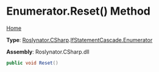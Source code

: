 # Enumerator\.Reset\(\) Method

[Home](../../../../../README.md)

**Type**: [Roslynator.CSharp](../../../README.md)\.[IfStatementCascade.Enumerator](../README.md)

**Assembly**: Roslynator\.CSharp\.dll

```csharp
public void Reset()
```

